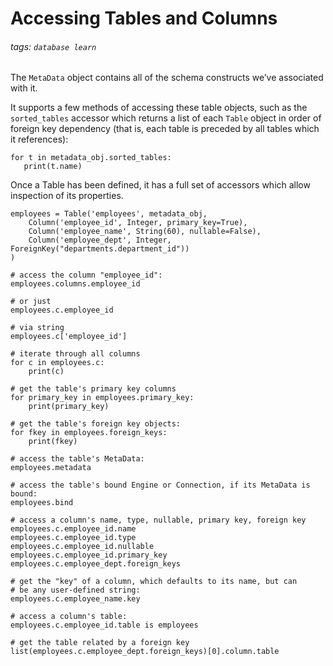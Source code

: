 # Accessing Tables and Columns
###### tags: `database learn`

The `MetaData` object contains all of the schema constructs we’ve associated with it.

It supports a few methods of accessing these table objects, such as the `sorted_tables` accessor which returns a list of each `Table` object in order of foreign key dependency (that is, each table is preceded by all tables which it references):

```python=
for t in metadata_obj.sorted_tables:
   print(t.name)
```

Once a Table has been defined, it has a full set of accessors which allow inspection of its properties. 
```python=
employees = Table('employees', metadata_obj,
    Column('employee_id', Integer, primary_key=True),
    Column('employee_name', String(60), nullable=False),
    Column('employee_dept', Integer, ForeignKey("departments.department_id"))
)

# access the column "employee_id":
employees.columns.employee_id

# or just
employees.c.employee_id

# via string
employees.c['employee_id']

# iterate through all columns
for c in employees.c:
    print(c)

# get the table's primary key columns
for primary_key in employees.primary_key:
    print(primary_key)

# get the table's foreign key objects:
for fkey in employees.foreign_keys:
    print(fkey)

# access the table's MetaData:
employees.metadata

# access the table's bound Engine or Connection, if its MetaData is bound:
employees.bind

# access a column's name, type, nullable, primary key, foreign key
employees.c.employee_id.name
employees.c.employee_id.type
employees.c.employee_id.nullable
employees.c.employee_id.primary_key
employees.c.employee_dept.foreign_keys

# get the "key" of a column, which defaults to its name, but can
# be any user-defined string:
employees.c.employee_name.key

# access a column's table:
employees.c.employee_id.table is employees

# get the table related by a foreign key
list(employees.c.employee_dept.foreign_keys)[0].column.table
```
